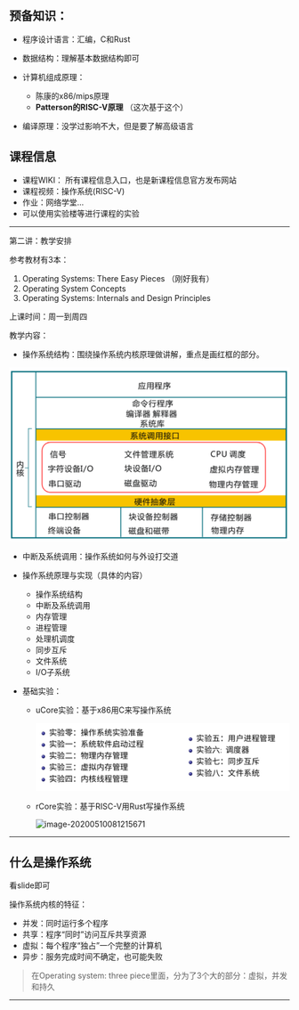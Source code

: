 ## 预备知识：

+ 程序设计语言：汇编，C和Rust

+ 数据结构：理解基本数据结构即可

+ 计算机组成原理：
  + 陈康的x86/mips原理
  + **Patterson的RISC-V原理** （这次基于这个）
+ 编译原理：没学过影响不大，但是要了解高级语言

## 课程信息

+ 课程WIKI： 所有课程信息入口，也是新课程信息官方发布网站
+ 课程视频：操作系统(RISC-V)
+ 作业：网络学堂...
+ 可以使用实验楼等进行课程的实验

---

第二讲：教学安排

参考教材有3本：

1. Operating Systems: There Easy Pieces （刚好我有）
2. Operating System Concepts
3. Operating Systems: Internals and Design Principles

上课时间：周一到周四



教学内容：

+ 操作系统结构：围绕操作系统内核原理做讲解，重点是画红框的部分。

![image-20200510080717859](./md_images/image-20200510080717859.png)

+ 中断及系统调用：操作系统如何与外设打交道



+ 操作系统原理与实现（具体的内容）
  + 操作系统结构
  + 中断及系统调用
  + 内存管理
  + 进程管理
  + 处理机调度
  + 同步互斥
  + 文件系统
  + I/O子系统

+ 基础实验：

  + uCore实验：基于x86用C来写操作系统

    ![image-20200510081149539](./md_images/image-20200510081149539.png)

  + rCore实验：基于RISC-V用Rust写操作系统

    ![image-20200510081215671](/home/bobo/Documents/OperatingSystem-RISC-V/md_images/image-20200510081215671.png)

  

---

## 什么是操作系统

看slide即可

操作系统内核的特征：

+ 并发：同时运行多个程序
+ 共享：程序“同时”访问互斥共享资源
+ 虚拟：每个程序“独占”一个完整的计算机
+ 异步：服务完成时间不确定，也可能失败

> 在Operating system: three piece里面，分为了3个大的部分：虚拟，并发和持久

---


